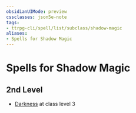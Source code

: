 ```yaml
---
obsidianUIMode: preview
cssclasses: json5e-note
tags:
- ttrpg-cli/spell/list/subclass/shadow-magic
aliases:
- Spells for Shadow Magic
---
```

# Spells for Shadow Magic

## 2nd Level

- [Darkness](/3-Mechanics/CLI/spells/darkness-xphb.md "XPHB") at class level 3